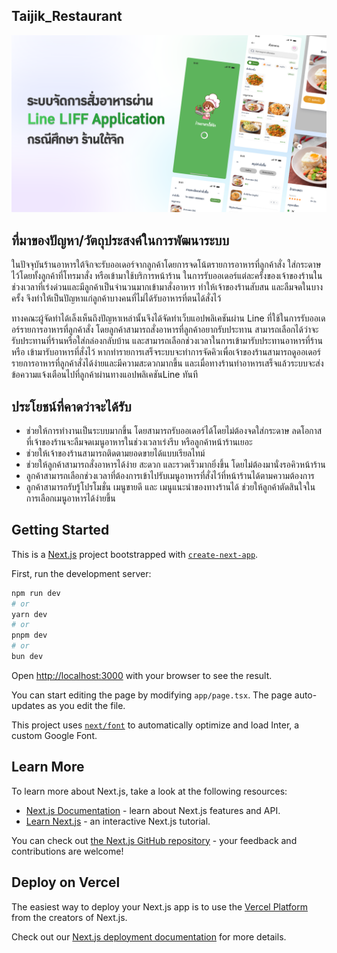 ## Taijik_Restaurant

![alt text](https://github.com/Pxthaphi/Taijik_Restaurant/blob/master/Taijik.png?raw=true)

## ที่มาของปัญหา/วัตถุประสงค์ในการพัฒนาระบบ

ในปัจจุบันร้านอาหารใต้จิกจะรับออเดอร์จากลูกค้าโดยการจดโน้ตรายการอาหารที่ลูกค้าสั่ง 
ใส่กระดาษไว้โดยทั้งลูกค้าที่โทรมาสั่ง หรือเข้ามาใช้บริการหน้าร้าน ในการรับออเดอร์แต่ละครั้งของเจ้าของร้านในช่วงเวลาที่เร่งด่วนและมีลูกค้าเป็นจำนวนมากเข้ามาสั่งอาหาร ทำให้เจ้าของร้านสับสน และลืมจดในบางครั้ง จึงทำให้เป็นปัญหาแก่ลูกค้าบางคนที่ไม่ได้รับอาหารที่ตนได้สั่งไว้

ทางคณะผู้จัดทำได้เล็งเห็นถึงปัญหาเหล่านั้นจึงได้จัดทำเว็บแอปพลิเคชันผ่าน Line ที่ใช้ในการรับออเดอร์รายการอาหารที่ลูกค้าสั่ง โดยลูกค้าสามารถสั่งอาหารที่ลูกค้าอยากรับประทาน สามารถเลือกได้ว่าจะรับประทานที่ร้านหรือใส่กล่องกลับบ้าน และสามารถเลือกช่วงเวลาในการเข้ามารับประทานอาหารที่ร้าน หรือ เข้ามารับอาหารที่สั่งไว้ หากทำรายการเสร็จระบบจะทำการจัดคิวเพื่อเจ้าของร้านสามารถดูออเดอร์รายการอาหารที่ลูกค้าสั่งได้ง่ายและมีความสะดวกมากขึ้น และเมื่อทางร้านทำอาหารเสร็จแล้วระบบจะส่งข้อความแจ้งเตือนไปที่ลูกค้าผ่านทางแอปพลิเคชันLine ทันที

## ประโยชน์ที่คาดว่าจะได้รับ

-	ช่วยให้การทำงานเป็นระบบมากขึ้น โดยสามารถรับออเดอร์ได้โดยไม่ต้องจดใส่กระดาษ ลดโอกาสที่เจ้าของร้านจะลืมจดเมนูอาหารในช่วงเวลาเร่งรีบ หรือลูกค้าหน้าร้านเยอะ
-	ช่วยให้เจ้าของร้านสามารถติดตามยอดขายได้แบบเรียลไทม์
-	ช่วยให้ลูกค้าสามารถสั่งอาหารได้ง่าย สะดวก และรวดเร็วมากยิ่งขึ้น โดยไม่ต้องมานั่งรอคิวหน้าร้าน
-	ลูกค้าสามารถเลือกช่วงเวลาที่ต้องการเข้าไปรับเมนูอาหารที่สั่งไว้ที่หน้าร้านได้ตามความต้องการ
-	ลูกค้าสามารถรับรู้โปรโมชั่น เมนูขายดี และ เมนูแนะนำของทางร้านได้ ช่วยให้ลูกค้าตัดสินใจในการเลือกเมนูอาหารได้ง่ายขึ้น


## Getting Started

This is a [Next.js](https://nextjs.org/) project bootstrapped with [`create-next-app`](https://github.com/vercel/next.js/tree/canary/packages/create-next-app).

First, run the development server:

```bash
npm run dev
# or
yarn dev
# or
pnpm dev
# or
bun dev
```

Open [http://localhost:3000](http://localhost:3000) with your browser to see the result.

You can start editing the page by modifying `app/page.tsx`. The page auto-updates as you edit the file.

This project uses [`next/font`](https://nextjs.org/docs/basic-features/font-optimization) to automatically optimize and load Inter, a custom Google Font.

## Learn More

To learn more about Next.js, take a look at the following resources:

- [Next.js Documentation](https://nextjs.org/docs) - learn about Next.js features and API.
- [Learn Next.js](https://nextjs.org/learn) - an interactive Next.js tutorial.

You can check out [the Next.js GitHub repository](https://github.com/vercel/next.js/) - your feedback and contributions are welcome!

## Deploy on Vercel

The easiest way to deploy your Next.js app is to use the [Vercel Platform](https://vercel.com/new?utm_medium=default-template&filter=next.js&utm_source=create-next-app&utm_campaign=create-next-app-readme) from the creators of Next.js.

Check out our [Next.js deployment documentation](https://nextjs.org/docs/deployment) for more details.
